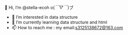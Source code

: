 👋 Hi, I’m @stella-ecoh  o(*￣▽￣*)ブ
- 👀 I’m interested in data structure
- 🌱 I’m currently learning data structure and html
- 📫 How to reach me : my email:s3125138672@163.com

<!---
stella-ecoh/stella-ecoh is a ✨ special ✨ repository because its `README.md` (this file) appears on your GitHub profile.
You can click the Preview link to take a look at your changes.
--->

